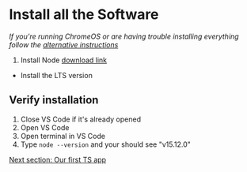 # Install all the Software
*If you're running ChromeOS or are having trouble installing everything follow
the [alternative instructions](/notes/week2/replit.md)*

1. Install Node [download link](https://nodejs.org/en/download)
  * Install the LTS version

## Verify installation

1. Close VS Code if it's already opened
1. Open VS Code
1. Open terminal in VS Code
1. Type `node --version` and your should see "v15.12.0"

[Next section: Our first TS app](/notes/week2/ts_app.md)
